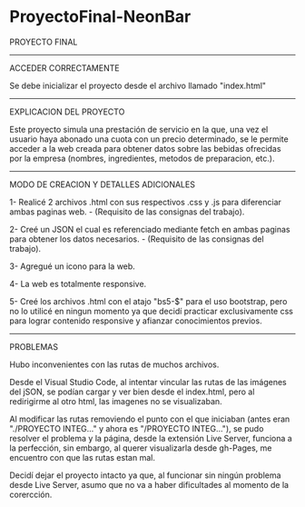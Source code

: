 # ProyectoFinal-NeonBar

PROYECTO FINAL

------------------------------------------------

ACCEDER CORRECTAMENTE

Se debe inicializar el proyecto desde el archivo llamado "index.html"

------------------------------------------------

EXPLICACION DEL PROYECTO

Este proyecto simula una prestación de servicio en la que, una vez el usuario haya abonado 
una cuota con un precio determinado, se le permite acceder a la web creada para obtener datos
sobre las bebidas ofrecidas por la empresa (nombres, ingredientes, metodos de preparacion, etc.).

------------------------------------------------

MODO DE CREACION Y DETALLES ADICIONALES

1- Realicé 2 archivos .html con sus respectivos .css y .js para diferenciar ambas paginas web. - (Requisito de las consignas del trabajo).

2- Creé un JSON el cual es referenciado mediante fetch en ambas paginas para obtener los datos necesarios. - (Requisito de las consignas del trabajo).

3- Agregué un icono para la web.

4- La web es totalmente responsive.

5- Creé los archivos .html con el atajo "bs5-$" para el uso bootstrap, pero no lo utilicé en ningun
   momento ya que decidí practicar exclusivamente css para lograr contenido responsive y afianzar
   conocimientos previos.

-------------------------------------------------

PROBLEMAS

  Hubo inconvenientes con las rutas de muchos archivos. 
  
  Desde el Visual Studio Code, al intentar vincular las rutas de las imágenes del jSON, se podían cargar y ver bien desde el index.html, pero al redirigirme
al otro html, las imagenes no se visualizaban.
  
  Al modificar las rutas removiendo el punto con el que iniciaban (antes eran "./PROYECTO INTEG..." y ahora es "/PROYECTO INTEG..."), se pudo
resolver el problema y la página, desde la extensión Live Server, funciona a la perfección, sin embargo, al querer visualizarla desde gh-Pages,
me encuentro con que las rutas estan mal.

 Decidí dejar el proyecto intacto ya que, al funcionar sin ningún problema desde Live Server, asumo que no va a haber dificultades al momento de la corercción.
